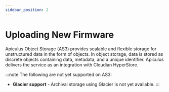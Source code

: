 ```yaml
---
sidebar_position: 2
---
```

# Uploading New Firmware

Apiculus Object Storage (AS3) provides scalable and flexible storage for unstructured data in the form of objects. In object storage, data is stored as discrete objects containing data, metadata, and a unique identifier. Apiculus delivers the service as an integration with Cloudian HyperStore.

:::note
The following are not yet supported on AS3:
- **Glacier support** - Archival storage using Glacier is not yet available.
:::